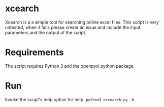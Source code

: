 # xcearch
Xcearch is a  a simple tool for searching online excel files. This script is very untested, when it fails please create an issue and include the input parameters and the output of the script.

# Requirements
The script requires Python 3 and the openpyxl python package.

# Run
Invoke the script's help option for help.
```python3 excearch.py -h```
